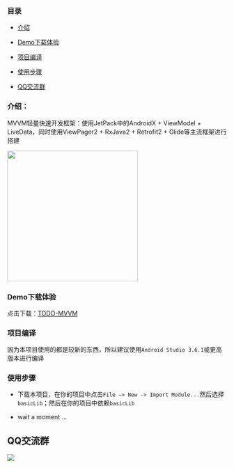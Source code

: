### 目录

- [介绍](#介绍)

- [Demo下载体验](#Demo下载体验)

- [项目编译](#项目编译)

- [使用步骤](#使用步骤)

- [QQ交流群](#QQ交流群)

### 介绍：

MVVM轻量快速开发框架：使用JetPack中的AndroidX + ViewModel +
LiveData，同时使用ViewPager2 + RxJava2 + Retrofit2 + 
Glide等主流框架进行搭建

<img src="https://img-blog.csdnimg.cn/2019040114344440.gif" width="300">

### Demo下载体验

点击下载：[TODO-MVVM](https://github.com/azhon/TODO-MVVM/releases/tag/no-databinding)


### 项目编译

 因为本项目使用的都是较新的东西，所以建议使用`Android Studio
 3.6.1`或更高版本进行编译

### 使用步骤

- 下载本项目，在你的项目中点击`File —> New -> Import Module...`然后选择`basicLib`；然后在你的项目中依赖`basicLib`

- wait a moment ...

## QQ交流群

<img src="https://github.com/azhon/TODO-MVVM/blob/master/img/qq_group.png"/>